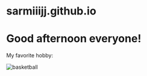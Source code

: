 # sarmiiijj.github.io
# Good afternoon everyone! 
My favorite hobby:

![basketball](https://cdn.nba.com/manage/2022/09/GettyImages-1370244705-scaled-e1662759035178.jpg)




